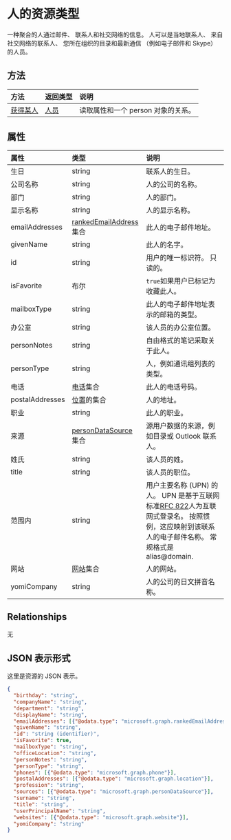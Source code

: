 # <a name="person-resource-type"></a>人的资源类型

一种聚合的人通过邮件、 联系人和社交网络的信息。 人可以是当地联系人、 来自社交网络的联系人、 您所在组织的目录和最新通信 （例如电子邮件和 Skype） 的人员。

## <a name="methods"></a>方法

| 方法           | 返回类型    |说明|
|:---------------|:--------|:----------|
|[获得某人](../api/person_get.md) | [人员](person.md) |读取属性和一个 person 对象的关系。|


## <a name="properties"></a>属性
| 属性     | 类型   |说明|
|:---------------|:--------|:----------|
|生日|string|联系人的生日。|
|公司名称|string|人的公司的名称。|
|部门|string|人的部门。|
|显示名称|string|人的显示名称。|
|emailAddresses|[rankedEmailAddress](rankedemailaddress.md)集合|此人的电子邮件地址。|
|givenName|string|此人的名字。|
|id|string|用户的唯一标识符。 只读的。|
|isFavorite|布尔|`true`如果用户已标记为收藏此人。|
|mailboxType|string|此人的电子邮件地址表示的邮箱的类型。|
|办公室|string|该人员的办公室位置。|
|personNotes|string|自由格式的笔记采取关于此人。|
|personType|string|人，例如通讯组列表的类型。|
|电话|[电话](phone.md)集合|此人的电话号码。|
|postalAddresses|[位置](location.md)的集合|人的地址。|
|职业|string|此人的职业。|
|来源|[personDataSource](persondatasource.md)集合|源用户数据的来源，例如目录或 Outlook 联系人。|
|姓氏|string|该人员的姓。|
|title|string|该人员的职位。|
|范围内|string|用户主要名称 (UPN) 的人。 UPN 是基于互联网标准[RFC 822](http://www.ietf.org/rfc/rfc0822.txt)人为互联网式登录名。 按照惯例，这应映射到该联系人的电子邮件名称。 常规格式是alias@domain.|
|网站|[网站](website.md)集合|人的网站。|
|yomiCompany|string|人的公司的日文拼音名称。|

## <a name="relationships"></a>Relationships
无


## <a name="json-representation"></a>JSON 表示形式

这里是资源的 JSON 表示。

<!-- {
  "blockType": "resource",
  "optionalProperties": [

  ],
  "@odata.type": "microsoft.graph.person"
}-->

```json
{
  "birthday": "string",
  "companyName": "string",
  "department": "string",
  "displayName": "string",
  "emailAddresses": [{"@odata.type": "microsoft.graph.rankedEmailAddress"}],
  "givenName": "string",
  "id": "string (identifier)",
  "isFavorite": true,
  "mailboxType": "string",
  "officeLocation": "string",
  "personNotes": "string",
  "personType": "string",
  "phones": [{"@odata.type": "microsoft.graph.phone"}],
  "postalAddresses": [{"@odata.type": "microsoft.graph.location"}],
  "profession": "string",
  "sources": [{"@odata.type": "microsoft.graph.personDataSource"}],
  "surname": "string",
  "title": "string",
  "userPrincipalName": "string",
  "websites": [{"@odata.type": "microsoft.graph.website"}],
  "yomiCompany": "string"
}

```

<!-- uuid: 8fcb5dbc-d5aa-4681-8e31-b001d5168d79
2015-10-25 14:57:30 UTC -->
<!-- {
  "type": "#page.annotation",
  "description": "person resource",
  "keywords": "",
  "section": "documentation",
  "tocPath": ""
}-->
